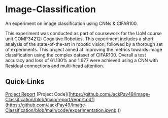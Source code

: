 # Image-Classification
An experiment on image classification using CNNs &amp; CIFAR100.

This experiment was conducted as part of coursework for the UoM course unit COMP34212: Cognitive Robotics. This experiment includes a short analysis of the state-of-the-art in robotic vision, followed by a thorough set of experiments. This project aimed at improving the metrics towards image classification using the complex dataset of CIFAR100. Overall a test accuracy and loss of 61.130% and 1.977 were achieved using a CNN with Residual connections and multi-head attention.

## Quick-Links
[Project Report](https://github.com/JackPay49/Image-Classification/blob/main/report/report.pdf)
[Project Code]([https://github.com/JackPay49/Image-Classification/blob/main/report/report.pdf](https://github.com/JackPay49/Image-Classification/blob/main/code/experimentation.ipynb
))
